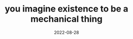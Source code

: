 ---
title: "you imagine existence to be a mechanical thing"
date: 2022-08-28
related:
  - "the fact of your existence emanates from you"
  - Materialism - Wikipedia
tags:
  - fragment
---